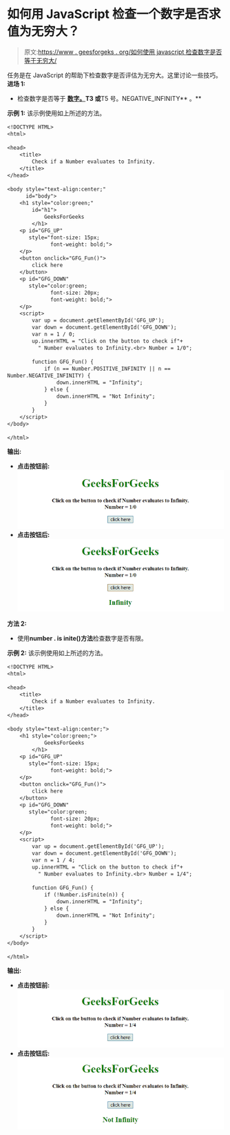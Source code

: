 # 如何用 JavaScript 检查一个数字是否求值为无穷大？

> 原文:[https://www . geesforgeks . org/如何使用 javascript 检查数字是否等于无穷大/](https://www.geeksforgeeks.org/how-to-check-if-a-number-evaluates-to-infinity-using-javascript/)

任务是在 JavaScript 的帮助下检查数字是否评估为无穷大。这里讨论一些技巧。
**进场 1:**

*   检查数字是否等于 **[数字。](https://www.geeksforgeeks.org/what-is-positive-infinity-in-javascript/)T3 或**T5 号。NEGATIVE_INFINITY** 。**

**示例 1:** 该示例使用如上所述的方法。

```
<!DOCTYPE HTML>
<html>

<head>
    <title>
        Check if a Number evaluates to Infinity.
    </title>
</head>

<body style="text-align:center;"
      id="body">
    <h1 style="color:green;" 
        id="h1">  
            GeeksForGeeks  
        </h1>
    <p id="GFG_UP"
       style="font-size: 15px; 
              font-weight: bold;">
    </p>
    <button onclick="GFG_Fun()">
        click here
    </button>
    <p id="GFG_DOWN" 
       style="color:green; 
              font-size: 20px; 
              font-weight: bold;">
    </p>
    <script>
        var up = document.getElementById('GFG_UP');
        var down = document.getElementById('GFG_DOWN');
        var n = 1 / 0;
        up.innerHTML = "Click on the button to check if"+
          " Number evaluates to Infinity.<br> Number = 1/0";

        function GFG_Fun() {
            if (n == Number.POSITIVE_INFINITY || n == Number.NEGATIVE_INFINITY) {
                down.innerHTML = "Infinity";
            } else {
                down.innerHTML = "Not Infinity";
            }
        }
    </script>
</body>

</html>
```

**输出:**

*   **点击按钮前:**
    ![](img/a2ef928f37d6d486980c95fa141c4fc0.png)
*   **点击按钮后:**
    ![](img/ef9391fe5543f0244613a54074c5435a.png)

**方法 2:**

*   使用**number . is inite()方法**检查数字是否有限。

**示例 2:** 该示例使用如上所述的方法。

```
<!DOCTYPE HTML>
<html>

<head>
    <title>
        Check if a Number evaluates to Infinity.
    </title>
</head>

<body style="text-align:center;">
    <h1 style="color:green;">  
            GeeksForGeeks  
        </h1>
    <p id="GFG_UP" 
       style="font-size: 15px;
              font-weight: bold;">
    </p>
    <button onclick="GFG_Fun()">
        click here
    </button>
    <p id="GFG_DOWN" 
       style="color:green; 
              font-size: 20px; 
              font-weight: bold;">
    </p>
    <script>
        var up = document.getElementById('GFG_UP');
        var down = document.getElementById('GFG_DOWN');
        var n = 1 / 4;
        up.innerHTML = "Click on the button to check if"+
          " Number evaluates to Infinity.<br> Number = 1/4";

        function GFG_Fun() {
            if (!Number.isFinite(n)) {
                down.innerHTML = "Infinity";
            } else {
                down.innerHTML = "Not Infinity";
            }
        }
    </script>
</body>

</html>
```

**输出:**

*   **点击按钮前:**
    ![](img/eae289e4239e133a3ebbda44bdda8283.png)
*   **点击按钮后:**
    ![](img/2907dc0d90060e379ce12d57a1fb0125.png)
